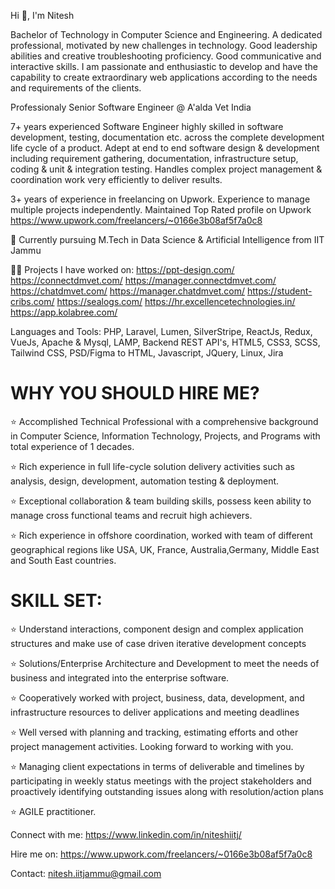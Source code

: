 Hi 👋, I'm Nitesh

Bachelor of Technology in Computer Science and Engineering. A dedicated professional, motivated by new challenges in technology. Good leadership abilities and creative troubleshooting proficiency. Good communicative and interactive skills.
I am passionate and enthusiastic to develop and have the capability to create extraordinary web applications according to the needs and requirements of the clients.

Professionaly Senior Software Engineer @ A'alda Vet India

7+ years experienced Software Engineer highly skilled in software development, testing, documentation etc. across the complete development life cycle of a product. Adept at end to end software design & development including requirement gathering, documentation, infrastructure setup, coding & unit & integration testing. Handles complex project management & coordination work very efficiently to deliver results.

3+ years of experience in freelancing on Upwork. Experience to manage multiple projects independently. Maintained Top Rated profile on Upwork https://www.upwork.com/freelancers/~0166e3b08af5f7a0c8

🌱 Currently pursuing M.Tech in Data Science & Artificial Intelligence from IIT Jammu

👨‍💻 Projects I have worked on:
https://ppt-design.com/
https://connectdmvet.com/
https://manager.connectdmvet.com/
https://chatdmvet.com/
https://manager.chatdmvet.com/
https://student-cribs.com/
https://sealogs.com/
https://hr.excellencetechnologies.in/
https://app.kolabree.com/

Languages and Tools:
PHP, Laravel, Lumen,  SilverStripe, ReactJs, Redux, VueJs, Apache & Mysql, LAMP, Backend REST API's, HTML5, CSS3, SCSS, Tailwind CSS, PSD/Figma to HTML, Javascript, JQuery, Linux, Jira


WHY YOU SHOULD HIRE ME?
=======================

⭐ Accomplished Technical Professional with a comprehensive background in Computer Science, Information Technology, Projects, and Programs with total experience of 1 decades.

⭐ Rich experience in full life-cycle solution delivery activities such as analysis, design, development,
automation testing & deployment.

⭐ Exceptional collaboration & team building skills, possess keen ability to manage cross functional teams and recruit high achievers.

⭐ Rich experience in offshore coordination, worked with team of different geographical regions like USA, UK, France, Australia,Germany, Middle East and South East countries.


SKILL SET:
==========
⭐ Understand interactions, component design and complex application structures and make use of case driven iterative development concepts

⭐ Solutions/Enterprise Architecture and Development to meet the needs of business and integrated into the enterprise software.

⭐ Cooperatively worked with project, business, data, development, and infrastructure resources to deliver applications and meeting deadlines

⭐ Well versed with planning and tracking, estimating efforts and other project management activities.
Looking forward to working with you.

⭐ Managing client expectations in terms of deliverable and timelines by participating in weekly status meetings with the project stakeholders and proactively identifying outstanding issues along with resolution/action plans

⭐ AGILE practitioner.


Connect with me:
https://www.linkedin.com/in/niteshiitj/

Hire me on:
https://www.upwork.com/freelancers/~0166e3b08af5f7a0c8

Contact: 
nitesh.iitjammu@gmail.com
